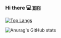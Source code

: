 
### Hi there 💻:brazil:



[![Top Langs](https://github-readme-stats.vercel.app/api/top-langs/?username=feliperx&layout=compact&theme=dark)](https://github.com/anuraghazra/github-readme-stats)

![Anurag's GitHub stats](https://github-readme-stats.vercel.app/api?username=feliperx&show_icons=true&theme=dark&count_private=true)

<!-- 
<a href="https://github.com/anuraghazra/github-readme-stats">
  <img align="center" src="[https://github-readme-stats.vercel.app/api/pin/?username=anuraghazra&repo=github-readme-stats](https://github-readme-stats.vercel.app/api?username=feliperx&show_icons=true&theme=dark&count_private=true)" />
</a>
<a href="https://github.com/anuraghazra/convoychat">
  <img align="center" src="[https://github-readme-stats.vercel.app/api/pin/?username=anuraghazra&repo=convoychat](https://github-readme-stats.vercel.app/api/top-langs/?username=feliperx&layout=compact&theme=dark)](https://github.com/anuraghazra/github-readme-stats)" />
</a>
 -->

<!--
**feliperx/feliperx** is a ✨ _special_ ✨ repository because its `README.md` (this file) appears on your GitHub profile.

Here are some ideas to get you started:

- 🔭 I’m currently working on ...
- 🌱 I’m currently learning ...
- 👯 I’m looking to collaborate on ...
- 🤔 I’m looking for help with ...
- 💬 Ask me about ...
- 📫 How to reach me: ...
- 😄 Pronouns: ...
- ⚡ Fun fact: ...
-->
